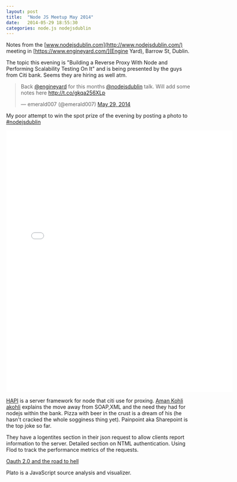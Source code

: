 ```yaml
---
layout: post
title:  "Node JS Meetup May 2014"
date:   2014-05-29 18:55:30
categories: node.js nodejsdublin
---
```


Notes from the [www.nodejsdublin.com](http://www.nodejsdublin.com/) meeting in [https://www.engineyard.com/](Engine Yard), Barrow St, Dublin.

The topic this evening is "Building a Reverse Proxy With Node and Performing Scalability Testing On It" and is being presented by the guys from Citi bank. Seems they are hiring as well atm.

<blockquote class="twitter-tweet" lang="en"><p>Back <a href="https://twitter.com/engineyard">@engineyard</a> for this months <a href="https://twitter.com/nodejsdublin">@nodejsdublin</a> talk. Will add some notes here <a href="http://t.co/gkqa256XLp">http://t.co/gkqa256XLp</a></p>&mdash; emerald007 (@emerald007) <a href="https://twitter.com/emerald007/statuses/472068100268228608">May 29, 2014</a></blockquote>
<script async src="//platform.twitter.com/widgets.js" charset="utf-8"></script>

My poor attempt to win the spot prize of the evening by posting a photo to [#nodejsdublin](https://twitter.com/hashtag/nodejsdublin?src=hash)

<iframe src="//instagram.com/p/olvCKiv8a8/embed/" width="612" height="710" frameborder="0" scrolling="no" allowtransparency="true"></iframe>

[HAPI](http://spumko.github.io/) is a server framework for node that citi use for proxing. [Aman Kohli](http://ie.linkedin.com/in/kohlia) [akohli](https://twitter.com/akohli) explains the move away from SOAP,XML and the need they had for nodejs within the bank. Pizza with beer in the crust is a dream of his (he hasn't cracked the whole sogginess thing yet). Painpoint aka Sharepoint is the top joke so far.

They have a logentites section in their json request to allow clients report information to the server. Detailed section on NTML authentication. Using Flod to track the performance metrics of the requests.

[Oauth 2.0 and the road to hell](http://hueniverse.com/2012/07/26/oauth-2-0-and-the-road-to-hell/)

Plato is a JavaScript source analysis and visualizer.




